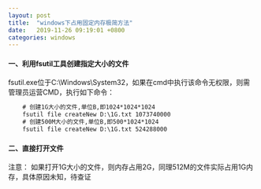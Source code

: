 ```yaml
---
layout: post
title:  "windows下占用固定内存极简方法"
date:   2019-11-26 09:19:01 +0800
categories: windows
---
```

#### 一、利用fsutil工具创建指定大小的文件
fsutil.exe位于C:\Windows\System32，如果在cmd中执行该命令无权限，则需管理员运营CMD，执行如下命令：

```cmd
    # 创建1G大小的文件,单位B,即1024*1024*1024
    fsutil file createNew D:\1G.txt 1073740000
    # 创建500M大小的文件,单位B,即500*1024*1024
    fsutil file createNew D:\1G.txt 524288000
```

#### 二、直接打开文件
注意： 如果打开1G大小的文件，则内存占用2G，同理512M的文件实际占用1G内存，具体原因未知，待查证